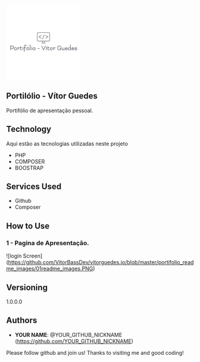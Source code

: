 ![Logo of the project](https://github.com/VitorBassDev/vitorguedes.io/blob/master/portifolio_readme_images/logoPortifolio.png)
 
## Portilólio - Vítor Guedes
 
  Portifólio de apresentação pessoal.
 
 
## Technology 
 
Aqui estão as tecnologias utilizadas neste projeto
 
* PHP
* COMPOSER
* BOOSTRAP
 
 
## Services Used
 
* Github
* Composer

## How to Use

### 1 - Pagina de Apresentação.
![login Screen] (https://github.com/VitorBassDev/vitorguedes.io/blob/master/portifolio_readme_images/01readme_images.PNG)
 
## Versioning
 
1.0.0.0
 
## Authors
 
* **YOUR NAME**: @YOUR_GITHUB_NICKNAME (https://github.com/YOUR_GITHUB_NICKNAME)
 
 
Please follow github and join us!
Thanks to visiting me and good coding!